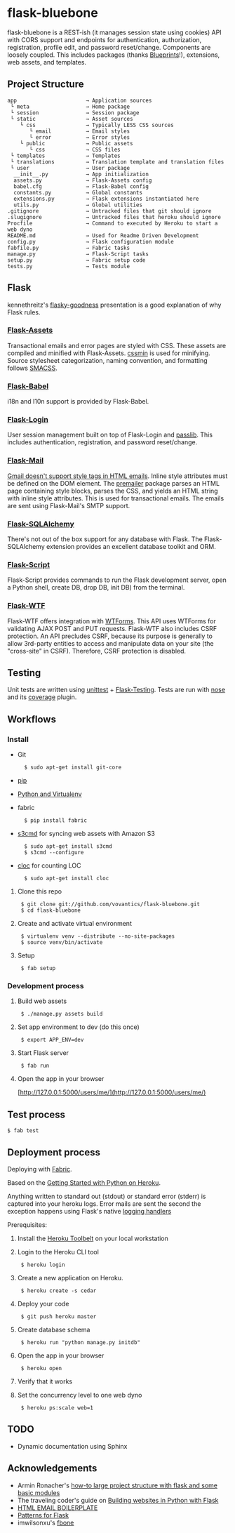 # flask-bluebone

flask-bluebone is a REST-ish (it manages session state using cookies) API with CORS support and endpoints for authentication, authorization, registration, profile edit, and password reset/change. Components are loosely coupled. This includes packages (thanks [Blueprints](http://flask.pocoo.org/docs/blueprints/)!), extensions, web assets, and templates.

## Project Structure

    app                      → Application sources
     └ meta                  → Home package
     └ session               → Session package
     └ static                → Asset sources
        └ css                → Typically LESS CSS sources
           └ email           → Email styles
           └ error           → Error styles
        └ public             → Public assets
           └ css             → CSS files
     └ templates             → Templates
     └ translations          → Translation template and translation files
     └ user                  → User package
      __init__.py            → App initialization
      assets.py              → Flask-Assets config
      babel.cfg              → Flask-Babel config
      constants.py           → Global constants
      extensions.py          → Flask extensions instantiated here
      utils.py               → Global utilities
    .gitignore               → Untracked files that git should ignore
    .slugignore              → Untracked files that heroku should ignore
    Procfile                 → Command to executed by Heroku to start a web dyno
    README.md                → Used for Readme Driven Development
    config.py                → Flask configuration module
    fabfile.py               → Fabric tasks
    manage.py                → Flask-Script tasks
    setup.py                 → Fabric setup code
    tests.py                 → Tests module

## Flask

kennethreitz's [flasky-goodness](https://speakerdeck.com/kennethreitz/flasky-goodness) presentation is a good explanation of why Flask rules.

### [Flask-Assets](http://elsdoerfer.name/docs/flask-assets/)

Transactional emails and error pages are styled with CSS. These assets are compiled and minified with Flask-Assets. [cssmin](https://npmjs.org/package/cssmin) is used for minifying. Source stylesheet categorization, naming convention, and formatting follows [SMACSS](http://smacss.com/).

### [Flask-Babel](http://packages.python.org/Flask-Babel/)

i18n and l10n support is provided by Flask-Babel.

### [Flask-Login](http://packages.python.org/Flask-Login/)

User session management built on top of Flask-Login and [passlib](http://pypi.python.org/pypi/passlib). This includes authentication, registration, and password reset/change.

### [Flask-Mail](https://github.com/mattupstate/flask-mail)

[Gmail doesn't support style tags in HTML emails](http://www.campaignmonitor.com/css/). Inline style attributes must be defined on the DOM element.
The [premailer](https://pypi.python.org/pypi/premailer/) package parses an HTML page containing style blocks, parses the CSS, and yields an HTML string with inline style attributes. This is used for transactional emails. The emails are sent using Flask-Mail's SMTP support.

### [Flask-SQLAlchemy](http://packages.python.org/Flask-SQLAlchemy/)

There's not out of the box support for any database with Flask. The Flask-SQLAlchemy extension provides an excellent database toolkit and ORM.

### [Flask-Script](http://flask-script.readthedocs.org/en/latest/index.html)

Flask-Script provides commands to run the Flask development server, open a Python shell, create DB, drop DB, init DB) from the terminal.

### [Flask-WTF](http://pythonhosted.org/Flask-WTF/)

Flask-WTF offers integration with [WTForms](http://wtforms.simplecodes.com/docs/dev/). This API uses WTForms for validating AJAX POST and PUT requests. Flask-WTF also includes CSRF protection. An API precludes CSRF, because its purpose is generally to allow 3rd-party entities to access and manipulate data on your site (the "cross-site" in CSRF). Therefore, CSRF protection is disabled.

## Testing

Unit tests are written using [unittest](http://docs.python.org/library/unittest.html) + [Flask-Testing](http://packages.python.org/Flask-Testing/). Tests are run with [nose](http://nose.readthedocs.org/en/latest/) and its [coverage](http://nedbatchelder.com/code/coverage/) plugin.

## Workflows

### Install

* Git

        $ sudo apt-get install git-core

* [pip](https://python-guide.readthedocs.org/en/latest/)
* [Python and Virtualenv](http://install.python-guide.org/)

* fabric

        $ pip install fabric

* [s3cmd](http://s3tools.org/s3cmd) for syncing web assets with Amazon S3

        $ sudo apt-get install s3cmd
        $ s3cmd --configure

* [cloc](http://cloc.sourceforge.net/) for counting LOC

        $ sudo apt-get install cloc

1. Clone this repo

        $ git clone git://github.com/vovantics/flask-bluebone.git
        $ cd flask-bluebone

1. Create and activate virtual environment

        $ virtualenv venv --distribute --no-site-packages
        $ source venv/bin/activate

1. Setup

        $ fab setup

### Development process

1. Build web assets

        $ ./manage.py assets build

1. Set app environment to dev (do this once)

        $ export APP_ENV=dev

1. Start Flask server

        $ fab run

1. Open the app in your browser

    [http://127.0.0.1:5000/users/me/](http://127.0.0.1:5000/users/me/)

## Test process

    $ fab test

## Deployment process

Deploying with [Fabric](http://flask.pocoo.org/docs/patterns/fabric/).

Based on the [Getting Started with Python on Heroku](http://devcenter.heroku.com/articles/python).

Anything written to standard out (stdout) or standard error (stderr) is captured into your heroku logs. Error mails are sent the second the exception happens using Flask's native [logging handlers](http://flask.pocoo.org/docs/errorhandling/)


Prerequisites:

1. Install the [Heroku Toolbelt](https://toolbelt.heroku.com/) on your local workstation

1. Login to the Heroku CLI tool

        $ heroku login

1. Create a new application on Heroku.

        $ heroku create -s cedar






1. Deploy your code

        $ git push heroku master

1. Create database schema

        $ heroku run "python manage.py initdb"

1. Open the app in your browser

        $ heroku open

1. Verify that it works

1. Set the concurrency level to one web dyno

        $ heroku ps:scale web=1

## TODO

* Dynamic documentation using Sphinx

## Acknowledgements

* Armin Ronacher's [how-to large project structure with flask and some basic modules](https://github.com/mitsuhiko/flask/wiki/Large-app-how-to)
* The traveling coder's guide on [Building websites in Python with Flask](http://maximebf.com/blog/2012/10/building-websites-in-python-with-flask)
* [HTML EMAIL BOILERPLATE](http://htmlemailboilerplate.com/)
* [Patterns for Flask](http://flask.pocoo.org/docs/patterns/)
* imwilsonxu's [fbone](https://github.com/imwilsonxu/fbone)
